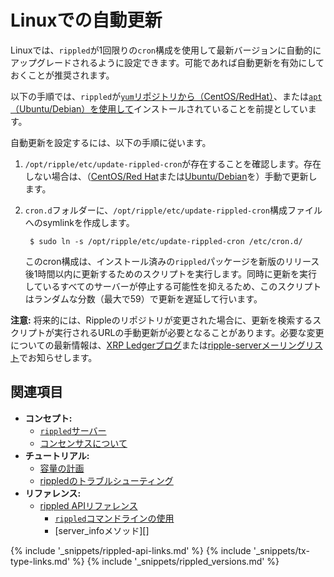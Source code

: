 # Linuxでの自動更新

Linuxでは、`rippled`が1回限りの`cron`構成を使用して最新バージョンに自動的にアップグレードされるように設定できます。可能であれば自動更新を有効にしておくことが推奨されます。

以下の手順では、`rippled`が[`yum`リポジトリから（CentOS/RedHat）](install-rippled-on-centos-rhel-with-yum.html)、または[`apt`（Ubuntu/Debian）を使用して](install-rippled-on-ubuntu.html)インストールされていることを前提としています。

自動更新を設定するには、以下の手順に従います。

1. `/opt/ripple/etc/update-rippled-cron`が存在することを確認します。存在しない場合は、（[CentOS/Red Hat](update-rippled-manually-on-centos-rhel.html)または[Ubuntu/Debian](update-rippled-manually-on-ubuntu.html)を）手動で更新します。

2. `cron.d`フォルダーに、`/opt/ripple/etc/update-rippled-cron`構成ファイルへのsymlinkを作成します。
   
        $ sudo ln -s /opt/ripple/etc/update-rippled-cron /etc/cron.d/
   
   このcron構成は、インストール済みの`rippled`パッケージを新版のリリース後1時間以内に更新するためのスクリプトを実行します。同時に更新を実行しているすべてのサーバーが停止する可能性を抑えるため、このスクリプトはランダムな分数（最大で59）で更新を遅延して行います。

**注意:** 将来的には、Rippleのリポジトリが変更された場合に、更新を検索するスクリプトが実行されるURLの手動更新が必要となることがあります。必要な変更についての最新情報は、[XRP Ledgerブログ](/blog/)または[ripple-serverメーリングリスト](https://groups.google.com/forum/#!forum/ripple-server)でお知らせします。


## 関連項目

- **コンセプト:**
    - [`rippled`サーバー](the-rippled-server.html)
    - [コンセンサスについて](intro-to-consensus.html)
- **チュートリアル:**
    - [容量の計画](capacity-planning.html)
    - [rippledのトラブルシューティング](troubleshoot-the-rippled-server.html)
- **リファレンス:**
    - [rippled APIリファレンス](rippled-api.html)
      - [`rippled`コマンドラインの使用](commandline-usage.html)
      - [server_infoメソッド][]


<!--{# common link defs #}-->
{% include '_snippets/rippled-api-links.md' %}
{% include '_snippets/tx-type-links.md' %}
{% include '_snippets/rippled_versions.md' %}
